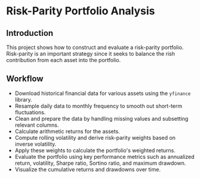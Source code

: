 # Risk-Parity Portfolio Analysis

## Introduction
This project shows how to construct and evaluate a risk-parity portfolio. Risk-parity is an important strategy since it seeks to balance the rish contribution from each asset into the portfolio.


## Workflow
- Download historical financial data for various assets using the `yfinance` library.
- Resample daily data to monthly frequency to smooth out short-term fluctuations.
- Clean and prepare the data by handling missing values and subsetting relevant columns.
- Calculate arithmetic returns for the assets.
- Compute rolling volatility and derive risk-parity weights based on inverse volatility.
- Apply these weights to calculate the portfolio's weighted returns.
- Evaluate the portfolio using key performance metrics such as annualized return, volatility, Sharpe ratio, Sortino ratio, and maximum drawdown.
- Visualize the cumulative returns and drawdowns over time.
